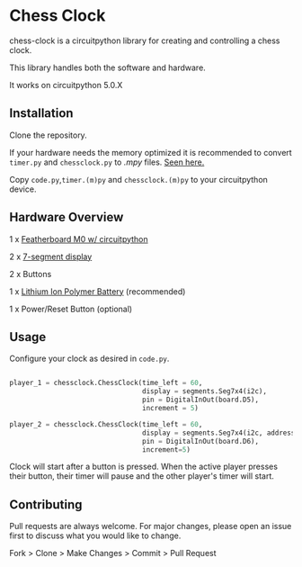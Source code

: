 # Chess Clock

chess-clock is a circuitpython library for creating and controlling a chess clock.

This library handles both the software and hardware.

It works on circuitpython 5.0.X

## Installation

Clone the repository.

If your hardware needs the memory optimized it is recommended to convert ```timer.py``` and ```chessclock.py``` to *.mpy* files. [Seen here.](https://learn.adafruit.com/adafruit-feather-m0-express-designed-for-circuit-python-circuitpython/frequently-asked-questions#how-can-i-create-my-own-mpy-files-3-11)

Copy ```code.py```,```timer.(m)py``` and ```chessclock.(m)py``` to your circuitpython device.

## Hardware Overview

1 x [Featherboard M0 w/ circuitpython](https://www.adafruit.com/product/3403)

2 x [7-segment display](https://www.adafruit.com/product/3109)

2 x Buttons

1 x [Lithium Ion Polymer Battery](https://www.adafruit.com/product/2750) (recommended)

1 x Power/Reset Button (optional)


## Usage

Configure your clock as desired in `code.py`.

```python

player_1 = chessclock.ChessClock(time_left = 60,
                                 display = segments.Seg7x4(i2c),
                                 pin = DigitalInOut(board.D5),
                                 increment = 5)

player_2 = chessclock.ChessClock(time_left = 60,
                                 display = segments.Seg7x4(i2c, address=0x71),
                                 pin = DigitalInOut(board.D6),
                                 increment=5)

```

Clock will start after a button is pressed. When the active player presses their button, their timer will pause and the other player's timer will start.

## Contributing
Pull requests are always welcome. For major changes, please open an issue first to discuss what you would like to change.

Fork > Clone > Make Changes > Commit > Pull Request

